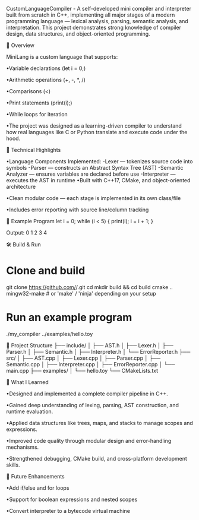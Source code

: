 CustomLanguageCompiler - 
A self-developed mini compiler and interpreter built from scratch in C++, implementing all major stages of a modern programming language — lexical analysis, parsing, semantic analysis, and interpretation.
This project demonstrates strong knowledge of compiler design, data structures, and object-oriented programming.

🧩 Overview

MiniLang is a custom language that supports:

•Variable declarations (let i = 0;)

•Arithmetic operations (+, -, *, /)

•Comparisons (<)

•Print statements (print(i);)

•While loops for iteration

•The project was designed as a learning-driven compiler to understand how real languages like C or Python translate and execute code under the hood.

🚀 Technical Highlights

•Language Components Implemented:
    -Lexer — tokenizes source code into symbols
    -Parser — constructs an Abstract Syntax Tree (AST)
    -Semantic Analyzer — ensures variables are declared before use
    -Interpreter — executes the AST in runtime
•Built with C++17, CMake, and object-oriented architecture

•Clean modular code — each stage is implemented in its own class/file

•Includes error reporting with source line/column tracking

🧠 Example Program
let i = 0;
while (i < 5) {
    print(i);
    i = i + 1;
}

Output:
0
1
2
3
4

🛠️ Build & Run
# Clone and build
git clone https://github.com/<your-username>/<repo-name>.git
cd <repo-name>
mkdir build && cd build
cmake ..
mingw32-make   # or 'make' / 'ninja' depending on your setup

# Run an example program
./my_compiler ../examples/hello.toy

📂 Project Structure
├── include/
│   ├── AST.h
│   ├── Lexer.h
│   ├── Parser.h
│   ├── Semantic.h
│   ├── Interpreter.h
│   └── ErrorReporter.h
├── src/
│   ├── AST.cpp
│   ├── Lexer.cpp
│   ├── Parser.cpp
│   ├── Semantic.cpp
│   ├── Interpreter.cpp
│   ├── ErrorReporter.cpp
│   └── main.cpp
├── examples/
│   └── hello.toy
└── CMakeLists.txt

💼 What I Learned

•Designed and implemented a complete compiler pipeline in C++.

•Gained deep understanding of lexing, parsing, AST construction, and runtime evaluation.

•Applied data structures like trees, maps, and stacks to manage scopes and expressions.

•Improved code quality through modular design and error-handling mechanisms.

•Strengthened debugging, CMake build, and cross-platform development skills.

🔧 Future Enhancements

•Add if/else and for loops

•Support for boolean expressions and nested scopes

•Convert interpreter to a bytecode virtual machine
